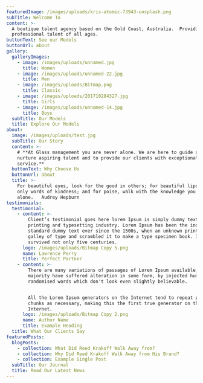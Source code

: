 ```yaml
---
featuredImage: /images/uploads/kris-atomic-73943-unsplash.png
subTitle: Welcome To
content: >-
  A boutique talent agency based on the Gold Coast, Australia.  Providing
  professional talent of all ages.
buttonText: See our Models
buttonUrl: about
gallery:
  galleryImages:
    - image: /images/uploads/unnamed.jpg
      title: Women
    - image: /images/uploads/unnamed-22.jpg
      title: Men
    - image: /images/uploads/Bitmap.png
      title: Classic
    - image: /images/uploads/201710284327.jpg
      title: Girls
    - image: /images/uploads/unnamed-14.jpg
      title: Boys
  subTitle: Our Models
  title: Explore Our Models
about:
  image: /images/uploads/test.jpg
  subTitle: Our Story
  content: >-
    # **At Glass management you are never alone. We are here to guide and
    nurture aspiring talent and to provide our clients with exceptional
    service.**
  buttonText: Why Choose Us
  buttonUrl: about
  title: >-
    For beautiful eyes, look for the good in others; for beautiful lips, speak
    only words of kindness; and for poise, walk with the knowledge you are never
    alone.   Audrey Hepburn           
testimonials:
  testimonial:
    - content: >-
        Client’s testimonial goes here lorem Ipsum is simply dummy text of the
        printing and typesetting industry. Lorem Ipsum has been the industry's
        standard dummy text ever since the 1500s, when an unknown printer took a
        galley of type and scrambled it to make a type specimen book. It has
        survived not only five centuries.
      logo: /images/uploads/Bitmap Copy 5.png
      name: Lawrence Perry
      title: Perfect Partner
    - content: >-
        There are many variations of passages of Lorem Ipsum available, but the
        majority have suffered alteration in some form, by injected humour, or
        randomised words which don't look even slightly believable. 


        All the Lorem Ipsum generators on the Internet tend to repeat predefined
        chunks as necessary, making this the first true generator on the
        Internet.
      logo: /images/uploads/Bitmap Copy 2.png
      name: Author Name
      title: Example Heading
  title: What Our Clients Say
featuredPosts:
  blogPosts:
    - collection: What Did Reed Krakoff Walk Away from?
    - collection: Why Did Reed Krakoff Walk Away from His Brand?
    - collection: Example Single Post
  subTitle: Our Journal
  title: Read Our Latest News
---
```



